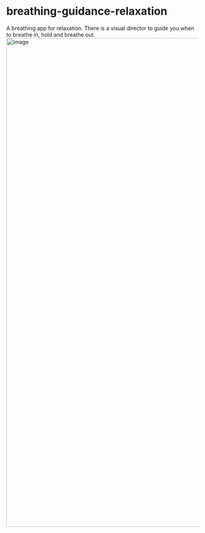 # breathing-guidance-relaxation

A breathing app for relaxation. There is a visual director to guide you when to breathe in, hold and breathe out. 
<img width="1280" alt="image" src="https://user-images.githubusercontent.com/88544621/187213693-841d53d2-0808-488a-9bdd-2a2ef99fc550.png">
